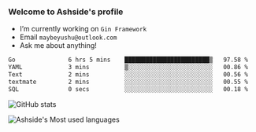 ### Welcome to Ashside's profile

- I’m currently working on `Gin Framework`
- Email `maybeyushu@outlook.com`
- Ask me about anything!

<!--START_SECTION:waka-->

```txt
Go               6 hrs 5 mins    ████████████████████████▒   97.58 %
YAML             3 mins          ▒░░░░░░░░░░░░░░░░░░░░░░░░   00.86 %
Text             2 mins          ░░░░░░░░░░░░░░░░░░░░░░░░░   00.56 %
textmate         2 mins          ░░░░░░░░░░░░░░░░░░░░░░░░░   00.55 %
SQL              0 secs          ░░░░░░░░░░░░░░░░░░░░░░░░░   00.18 %
```

<!--END_SECTION:waka-->

![GitHub stats](https://github-readme-stats.vercel.app/api?username=Ashside)

![Ashside's Most used languages](https://github-readme-stats.vercel.app/api/top-langs/?username=Ashside&layout=compact&hide_border=true&langs_count=10)


